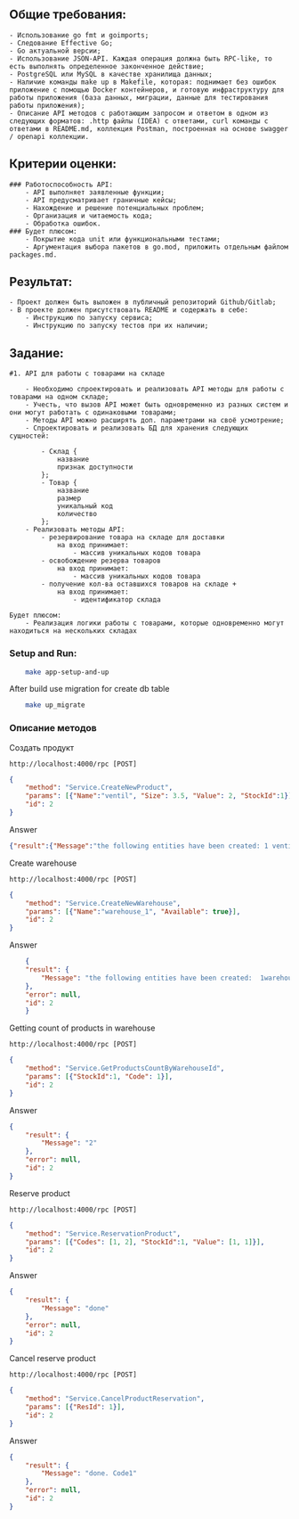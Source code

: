 ## Общие требования:
    - Использование go fmt и goimports;
    - Следование Effective Go;
    - Go актуальной версии;
    - Использование JSON-API. Каждая операция должна быть RPC-like, то есть выполнять определенное законченное действие;
    - PostgreSQL или MySQL в качестве хранилища данных;
    - Наличие команды make up в Makefile, которая: поднимает без ошибок приложение с помощью Docker контейнеров, и готовую инфраструктуру для работы приложения (база данных, миграции, данные для тестирования работы приложения);
    - Описание API методов с работающим запросом и ответом в одном из следующих форматов: .http файлы (IDEA) с ответами, curl команды с ответами в README.md, коллекция Postman, построенная на основе swagger / openapi коллекции.

## Критерии оценки:
    ### Работоспособность API:
        - API выполняет заявленные функции;
        - API предусматривает граничные кейсы;
        - Нахождение и решение потенциальных проблем;
        - Организация и читаемость кода;
        - Обработка ошибок.
    ### Будет плюсом:
        - Покрытие кода unit или функциональными тестами;
        - Аргументация выбора пакетов в go.mod, приложить отдельным файлом packages.md.

## Результат:
    - Проект должен быть выложен в публичный репозиторий Github/Gitlab;
    - В проекте должен присутствовать README и содержать в себе:
        - Инструкцию по запуску сервиса;
        - Инструкцию по запуску тестов при их наличии;

## Задание:
    #1. API для работы с товарами на складе

        - Необходимо спроектировать и реализовать API методы для работы с товарами на одном складе;
        - Учесть, что вызов API может быть одновременно из разных систем и они могут работать с одинаковыми товарами;
        - Методы API можно расширять доп. параметрами на своё усмотрение;
        - Спроектировать и реализовать БД для хранения следующих сущностей:

            - Склад {
                название
                признак доступности
            };
            - Товар {
                название
                размер
                уникальный код
                количество
            };
        - Реализовать методы API:
            - резервирование товара на складе для доставки
                на вход принимает:
                    - массив уникальных кодов товара
            - освобождение резерва товаров
                на вход принимает:
                    - массив уникальных кодов товара
            - получение кол-ва оставшихся товаров на складе + 
                на вход принимает:
                    - идентификатор склада
    
    Будет плюсом:
        - Реализация логики работы с товарами, которые одновременно могут находиться на нескольких складах

### Setup and Run:
```bash 
    make app-setup-and-up
```
After build use migration for create db table
```bash
    make up_migrate
```

### Описание методов

Создать продукт
```http request
http://localhost:4000/rpc [POST]
```
```json
{
    "method": "Service.CreateNewProduct",
    "params": [{"Name":"ventil", "Size": 3.5, "Value": 2, "StockId":1}],
    "id": 2
}
```

Answer
```json
{"result":{"Message":"the following entities have been created: 1 ventil"},"error":null,"id":2}
```

Create warehouse
```http request
http://localhost:4000/rpc [POST]
```
    
```json
{
    "method": "Service.CreateNewWarehouse",
    "params": [{"Name":"warehouse_1", "Available": true}],
    "id": 2
}
```

Answer
```json
    {
    "result": {
        "Message": "the following entities have been created:  1warehouse_1 "
    },
    "error": null,
    "id": 2
    }
```

Getting count of products in warehouse
```http request
http://localhost:4000/rpc [POST]
```
    
```json
{
    "method": "Service.GetProductsCountByWarehouseId",
    "params": [{"StockId":1, "Code": 1}],
    "id": 2
}
```

Answer
```json
{
    "result": {
        "Message": "2"
    },
    "error": null,
    "id": 2
}
```

Reserve product
```http request
http://localhost:4000/rpc [POST]
```
    
```json
{
    "method": "Service.ReservationProduct",
    "params": [{"Codes": [1, 2], "StockId":1, "Value": [1, 1]}],
    "id": 2
}
```

Answer
```json
{
    "result": {
        "Message": "done"
    },
    "error": null,
    "id": 2
}
```
Cancel reserve product
```http request
http://localhost:4000/rpc [POST]
```
    
```json
{
    "method": "Service.CancelProductReservation",
    "params": [{"ResId": 1}],
    "id": 2
}
```

Answer
```json
{
    "result": {
        "Message": "done. Code1"
    },
    "error": null,
    "id": 2
}
```